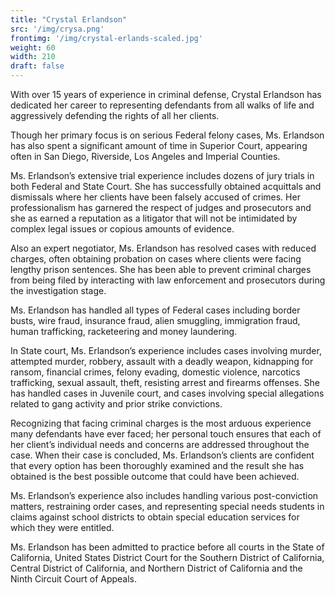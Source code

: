 ```yaml
---
title: "Crystal Erlandson"
src: '/img/crysa.png'
frontimg: '/img/crystal-erlands-scaled.jpg'
weight: 60
width: 210
draft: false
---
```


With over 15 years of experience in criminal defense, Crystal Erlandson has dedicated her career to representing defendants from all walks of life and aggressively defending the rights of all her clients.

Though her primary focus is on serious Federal felony cases, Ms. Erlandson has also spent a significant amount of time in Superior Court, appearing often in San Diego, Riverside, Los Angeles and Imperial Counties.

Ms. Erlandson’s extensive trial experience includes dozens of jury trials in both Federal and State Court. She has successfully obtained acquittals and dismissals where her clients have been falsely accused of crimes. Her professionalism has garnered the respect of judges and prosecutors and she as earned a reputation as a litigator that will not be intimidated by complex legal issues or copious amounts of evidence.

Also an expert negotiator, Ms. Erlandson has resolved cases with reduced charges, often obtaining probation on cases where clients were facing lengthy prison sentences. She has been able to prevent criminal charges from being filed by interacting with law enforcement and prosecutors during the investigation stage.

Ms. Erlandson has handled all types of Federal cases including border busts, wire fraud, insurance fraud, alien smuggling, immigration fraud, human trafficking, racketeering and money laundering.

In State court, Ms. Erlandson’s experience includes cases involving murder, attempted murder, robbery, assault with a deadly weapon, kidnapping for ransom, financial crimes, felony evading, domestic violence, narcotics trafficking, sexual assault, theft, resisting arrest and firearms offenses. She has handled cases in Juvenile court, and cases involving special allegations related to gang activity and prior strike convictions.

Recognizing that facing criminal charges is the most arduous experience many defendants have ever faced; her personal touch ensures that each of her client’s individual needs and concerns are addressed throughout the case. When their case is concluded, Ms. Erlandson’s clients are confident that every option has been thoroughly examined and the result she has obtained is the best possible outcome that could have been achieved.

Ms. Erlandson’s experience also includes handling various post-conviction matters, restraining order cases, and representing special needs students in claims against school districts to obtain special education services for which they were entitled.

Ms. Erlandson has been admitted to practice before all courts in the State of California, United States District Court for the Southern District of California, Central District of California, and Northern District of California and the Ninth Circuit Court of Appeals.